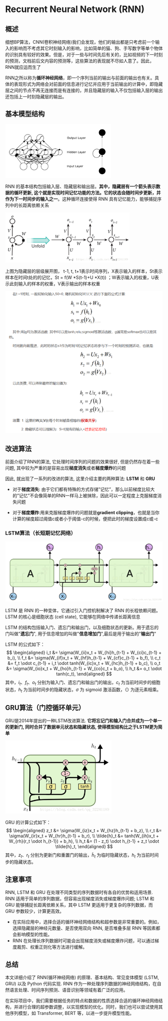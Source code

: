 # Recurrent Neural Network (RNN)

## 概述

细想BP算法，CNN(卷积神经网络)我们会发现，他们的输出都是只考虑前一个输入的影响而不考虑其它时刻输入的影响，比如简单的猫、狗、手写数字等单个物体的识别具有较好的效果。但是，对于一些与时间先后有关的，比如视频的下一时刻的预测，文档前后文内容的预测等，这些算法的表现就不尽如人意了。因此，RNN就应运而生了

RNN之所以称为**循环神经网络**，即一个序列当前的输出与前面的输出也有关。具体的表现形式为网络会对前面的信息进行记忆并应用于当前输出的计算中，即隐藏层之间的节点不再无连接而是有连接的，并且隐藏层的输入不仅包括输入层的输出还包括上一时刻隐藏层的输出。



## 基本模型结构

<img src="../imgs/2018052810253376.png" alt="img" style="zoom:33%;" />

RNN 的基本结构包括输入层、隐藏层和输出层。**其中，隐藏层有一个箭头表示数据的循环更新, 这个就是实现时间记忆功能的方法。它的状态会随时间步更新，并作为下一时间步的输入之一**。这种循环连接使得 RNN 具有记忆能力，能够捕捉序列中的长距离依赖关系

<img src="../imgs/70-1709992858158-3.png" alt="img" style="zoom:50%;" />

上图为隐藏层的层级展开图， t-1, t, t+1表示时间序列，X表示输入的样本，St表示样本在时间t处的的记忆，St = f(W *S(t-1)+U *X(t)) ；W表示输入的权重，U表示此刻输入的样本的权重，V表示输出的样本权重

![image-20240309220542494](../imgs/image-20240309220542494.png)



## 改进算法

前面介绍了RNN的算法, 它处理时间序列的问题的效果很好, 但是仍然存在着一些问题, 其中较为严重的是容易出现**梯度消失**或者**梯度爆炸**的问题

因此, 就出现了一系列的改进的算法, 这里介绍主要的两种算法: **LSTM** 和 **GRU**

- 对于**梯度消失**: 由于它们都有特殊的方式存储”记忆”，那么以前梯度比较大的”记忆”不会像简单的RNN一样马上被抹除，因此可以一定程度上克服梯度消失问题

- 对于**梯度爆炸**:用来克服梯度爆炸的问题就是**gradient clipping**，也就是当你计算的梯度超过阈值c或者小于阈值-c的时候，便把此时的梯度设置成c或-c



### LSTM算法（长短期记忆网络）

![img](../imgs/70-1709993943211-6.png)

LSTM 是 RNN 的一种变体，它通过引入门控机制解决了 RNN 的长程依赖问题。LSTM 的核心是细胞状态 (cell state), 它能够在网络中传递长距离信息

LSTM 的结构包括输入门、遗忘门和输出门，以及细胞状态的更新。用于遗忘的门叫做"**遗忘门**", 用于信息增加的叫做"**信息增加门**",最后是用于输出的"**输出门**"

LSTM 的公式如下： 
$$
\begin{aligned} i_t &= \sigma(W_{ii}x_t + W_{hi}h_{t-1} + W_{ci}c_{t-1} + b_i), \\ f_t &= \sigma(W_{if}x_t + W_{hf}h_{t-1} + W_{cf}c_{t-1} + b_f), \\ c_t &= f_t \odot c_{t-1} + i_t \odot tanh(W_{ic}x_t + W_{hc}h_{t-1} + b_c), \\ o_t &= \sigma(W_{io}x_t + W_{ho}h_{t-1} + W_{co}c_t + b_o), \\ h_t &= o_t \odot tanh(c_t), \end{aligned}
$$
其中，$i_t$、$f_t$、$o_t$ 分别为输入门、遗忘门和输出门的输出，$c_t$ 为当前时间步的细胞状态，$h_t$ 为当前时间步的隐藏状态，$\sigma$ 为 sigmoid 激活函数，$\odot$ 为逐元素相乘。



## GRU算法（门控循环单元）

GRU是2014年提出的一种LSTM改进算法. **它将忘记门和输入门合并成为一个单一的更新门, 同时合并了数据单元状态和隐藏状态, 使得模型结构比之于LSTM更为简单**

<img src="../imgs/70-1709994234821-9.png" alt="img" style="zoom:67%;" />

GRU 的计算公式如下：
$$
\begin{aligned} z_t &= \sigma(W_{iz}x_t + W_{hz}h_{t-1} + b_z), \\ r_t &= \sigma(W_{ir}x_t + W_{hr}h_{t-1} + b_r), \\ \tilde{h}_t &= tanh(W_{ih}x_t + W_{rh}(r_t \odot h_{t-1}) + b_h), \\ h_t &= (1 - z_t) \odot h_{t-1} + z_t \odot \tilde{h}_t, \end{aligned}
$$
 其中，$z_t$、$r_t$ 分别为更新门和重置门的输出，$\tilde{h}_t$ 为临时隐藏状态，$h_t$ 为当前时间步的隐藏状态。



## 注意事项

RNN, LSTM 和 GRU 在处理不同类型的序列数据时有各自的优势和适用场景. RNN 适用于简单的序列数据，但容易出现梯度消失或梯度爆炸问题; LSTM 和 GRU 能够捕捉长距离依赖关系，其中 LSTM 更适用于更复杂的序列数据，而 GRU 参数较少，计算更高效。

- 在实际应用中，选择合适的循环神经网络结构和超参数是非常重要的。例如，选择隐藏层的神经元数量、是否使用双向 RNN, 是否堆叠多层 RNN 等因素都会影响模型的性能。
- RNN 在处理长序列数据时可能会出现梯度消失或梯度爆炸问题，可以通过梯度裁剪、权重正则化等方法进行缓解。



## 总结

本文详细介绍了 RNN(循环神经网络) 的原理、基本结构、常见变体模型 (LSTM, GRU) 以及 Python 代码实现. RNN 作为一种处理序列数据的神经网络结构，在自然语言处理、时间序列预测、语音识别等领域有着广泛的应用。

在实际项目中，我们需要根据任务的特点和数据的性质选择合适的循环神经网络结构，并进行合理的超参数调整，以实现模型的优化。同时，我们也可以尝试使用其他序列模型，如 Transformer, BERT 等，以进一步提升模型性能。



























